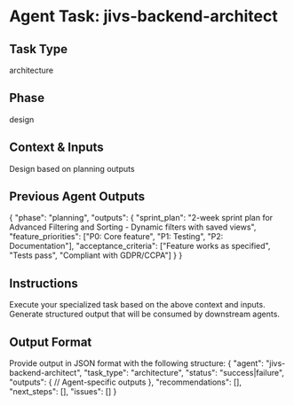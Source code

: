 # Agent Task: jivs-backend-architect

## Task Type
architecture

## Phase
design

## Context & Inputs
Design based on planning outputs

## Previous Agent Outputs
{
  "phase": "planning",
  "outputs": {
    "sprint_plan": "2-week sprint plan for Advanced Filtering and Sorting - Dynamic filters with saved views",
    "feature_priorities": ["P0: Core feature", "P1: Testing", "P2: Documentation"],
    "acceptance_criteria": ["Feature works as specified", "Tests pass", "Compliant with GDPR/CCPA"]
  }
}

## Instructions
Execute your specialized task based on the above context and inputs.
Generate structured output that will be consumed by downstream agents.

## Output Format
Provide output in JSON format with the following structure:
{
  "agent": "jivs-backend-architect",
  "task_type": "architecture",
  "status": "success|failure",
  "outputs": {
    // Agent-specific outputs
  },
  "recommendations": [],
  "next_steps": [],
  "issues": []
}
